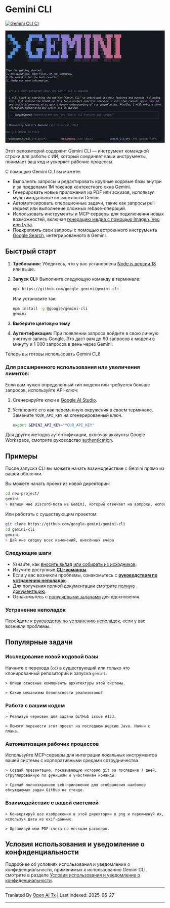 # Gemini CLI

[![Gemini CLI CI](https://github.com/google-gemini/gemini-cli/actions/workflows/ci.yml/badge.svg)](https://github.com/google-gemini/gemini-cli/actions/workflows/ci.yml)

![Gemini CLI Screenshot](https://raw.githubusercontent.com/google-gemini/gemini-cli/main/docs/assets/gemini-screenshot.png)

Этот репозиторий содержит Gemini CLI — инструмент командной строки для работы с ИИ, который соединяет ваши инструменты, понимает ваш код и ускоряет рабочие процессы.

С помощью Gemini CLI вы можете:

- Выполнять запросы и редактировать крупные кодовые базы внутри и за пределами 1M токенов контекстного окна Gemini.
- Генерировать новые приложения из PDF или эскизов, используя мультимодальные возможности Gemini.
- Автоматизировать операционные задачи, такие как запросы pull request или выполнение сложных rebase-операций.
- Использовать инструменты и MCP-серверы для подключения новых возможностей, включая [генерацию медиа с помощью Imagen, Veo или Lyria](https://github.com/GoogleCloudPlatform/vertex-ai-creative-studio/tree/main/experiments/mcp-genmedia).
- Подкреплять свои запросы с помощью встроенного инструмента [Google Search](https://ai.google.dev/gemini-api/docs/grounding), интегрированного в Gemini.

## Быстрый старт

1. **Требования:** Убедитесь, что у вас установлена [Node.js версии 18](https://nodejs.org/en/download) или выше.
2. **Запуск CLI:** Выполните следующую команду в терминале:

   ```bash
   npx https://github.com/google-gemini/gemini-cli
   ```

   Или установите так:

   ```bash
   npm install -g @google/gemini-cli
   gemini
   ```

3. **Выберите цветовую тему**
4. **Аутентификация:** При появлении запроса войдите в свою личную учетную запись Google. Это даст вам до 60 запросов к модели в минуту и 1 000 запросов в день через Gemini.

Теперь вы готовы использовать Gemini CLI!

### Для расширенного использования или увеличения лимитов:

Если вам нужен определенный тип модели или требуется больше запросов, используйте API-ключ:

1. Сгенерируйте ключ в [Google AI Studio](https://aistudio.google.com/apikey).
2. Установите его как переменную окружения в своем терминале. Замените `YOUR_API_KEY` на сгенерированный ключ.

   ```bash
   export GEMINI_API_KEY="YOUR_API_KEY"
   ```

Для других методов аутентификации, включая аккаунты Google Workspace, смотрите руководство [authentication](https://raw.githubusercontent.com/google-gemini/gemini-cli/main/docs/cli/authentication.md).

## Примеры

После запуска CLI вы можете начать взаимодействие с Gemini прямо из вашей оболочки.

Вы можете начать проект из новой директории:

```sh
cd new-project/
gemini
> Напиши мне Discord-бота на Gemini, который отвечает на вопросы, используя файл FAQ.md, который я предоставлю
```

Или работать с существующим проектом:

```sh
git clone https://github.com/google-gemini/gemini-cli
cd gemini-cli
gemini
> Дай мне сводку всех изменений, внесённых вчера
```

### Следующие шаги

- Узнайте, как [вносить вклад или собирать из исходников](https://raw.githubusercontent.com/google-gemini/gemini-cli/main/CONTRIBUTING.md).
- Изучите доступные **[CLI-команды](https://raw.githubusercontent.com/google-gemini/gemini-cli/main/docs/cli/commands.md)**.
- Если у вас возникли проблемы, ознакомьтесь с **[руководством по устранению неполадок](https://raw.githubusercontent.com/google-gemini/gemini-cli/main/docs/troubleshooting.md)**.
- Для получения полной документации смотрите [полную документацию](https://raw.githubusercontent.com/google-gemini/gemini-cli/main/docs/index.md).
- Ознакомьтесь с [популярными задачами](#popular-tasks) для вдохновения.

### Устранение неполадок

Перейдите к [руководству по устранению неполадок](https://raw.githubusercontent.com/google-gemini/gemini-cli/main/docs/troubleshooting.md), если у вас возникли проблемы.

## Популярные задачи

### Исследование новой кодовой базы

Начните с перехода (`cd`) в существующий или только что клонированный репозиторий и запуска `gemini`.

```text
> Опиши основные компоненты архитектуры этой системы.
```

```text
> Какие механизмы безопасности реализованы?
```

### Работа с вашим кодом

```text
> Реализуй черновик для задачи GitHub issue #123.
```

```text
> Помоги перенести этот проект на последнюю версию Java. Начни с плана.
```

### Автоматизация рабочих процессов

Используйте MCP-серверы для интеграции локальных инструментов вашей системы с корпоративными средами сотрудничества.

```text
> Создай презентацию, показывающую историю git за последние 7 дней, сгруппированную по функциям и участникам команды.
```

```text
> Сделай полноэкранное веб-приложение для отображения наиболее обсуждаемых задач GitHub на стенде.
```

### Взаимодействие с вашей системой

```text
> Конвертируй все изображения в этой директории в png и переименуй их, используя даты из exif-данных.
```

```text
> Организуй мои PDF-счета по месяцам расходов.
```

## Условия использования и уведомление о конфиденциальности

Подробнее об условиях использования и уведомлении о конфиденциальности, применимых к использованию Gemini CLI, смотрите в разделе [Условия использования и уведомление о конфиденциальности](https://raw.githubusercontent.com/google-gemini/gemini-cli/main/docs/tos-privacy.md).


---


Tranlated By [Open Ai Tx](https://github.com/OpenAiTx/OpenAiTx) | Last indexed: 2025-06-27


---